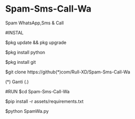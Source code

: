 # Spam-Sms-Call-Wa
Spam WhatsApp,Sms &amp; Call

#INSTAL

$pkg update && pkg upgrade

$pkg install python

$pkg install git

$git clone https://github(*)com/Rull-XD/Spam-Sms-Call-Wa

(*) Ganti (.)

#RUN
 $cd Spam-Sms-Call-Wa
 
 $pip install -r assets/requirements.txt
 
 $python SpamWa.py
